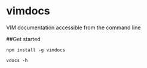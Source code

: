 
# vimdocs

  VIM documentation accessible from the command line

  ##Get started

    npm install -g vimdocs

    vdocs -h
